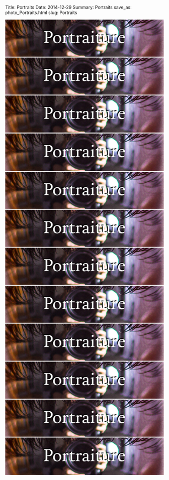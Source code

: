 Title: Portraits
Date: 2014-12-29
Summary: Portraits
save_as: photo_Portraits.html
slug: Portraits

<a href="images/portfolio/Portraits/01_Spivakov.jpg" class="swipebox" title="Spivakov">
	<img src="images/thumb_Portraits.jpg" alt="Spivakov"/>
</a>

<a href="images/portfolio/Portraits/02_Necklace.jpg" class="swipebox" title="Necklace">
	<img src="images/thumb_Portraits.jpg" alt="Necklace"/>
</a>

<a href="images/portfolio/Portraits/03_Rachel.jpg" class="swipebox" title="Rachel">
	<img src="images/thumb_Portraits.jpg" alt="Rachel"/>
</a>

<a href="images/portfolio/Portraits/04_Katie.jpg" class="swipebox" title="Katie">
	<img src="images/thumb_Portraits.jpg" alt="Katie"/>
</a>

<a href="images/portfolio/Portraits/05_ShelterCat.jpg" class="swipebox" title="ShelterCat">
	<img src="images/thumb_Portraits.jpg" alt="ShelterCat"/>
</a>

<a href="images/portfolio/Portraits/06_Smile.jpg" class="swipebox" title="Smile">
	<img src="images/thumb_Portraits.jpg" alt="Smile"/>
</a>

<a href="images/portfolio/Portraits/07_Reflection.jpg" class="swipebox" title="Reflection">
	<img src="images/thumb_Portraits.jpg" alt="Reflection"/>
</a>

<a href="images/portfolio/Portraits/08_Sleep.jpg" class="swipebox" title="Sleep">
	<img src="images/thumb_Portraits.jpg" alt="Sleep"/>
</a>

<a href="images/portfolio/Portraits/09_Ladybird.jpg" class="swipebox" title="Ladybird">
	<img src="images/thumb_Portraits.jpg" alt="Ladybird"/>
</a>

<a href="images/portfolio/Portraits/10_Eye.jpg" class="swipebox" title="Eye">
	<img src="images/thumb_Portraits.jpg" alt="Eye"/>
</a>

<a href="images/portfolio/Portraits/11_Peacock.jpg" class="swipebox" title="Peacock">
	<img src="images/thumb_Portraits.jpg" alt="Peacock"/>
</a>

<a href="images/portfolio/Portraits/12_Squirrel.jpg" class="swipebox" title="Squirrel">
	<img src="images/thumb_Portraits.jpg" alt="Squirrel"/>
</a>



<script type="text/javascript">
	;( function( $ ) {
	$( ".swipebox" ).swipebox();
	} )( jQuery );
</script>

